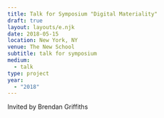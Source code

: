 ```yaml
---
title: Talk for Symposium "Digital Materiality"
draft: true
layout: layouts/e.njk
date: 2018-05-15
location: New York, NY
venue: The New School
subtitle: talk for symposium
medium:
  - talk
type: project
year:
  - "2018"
---
```


Invited by Brendan Griffiths
